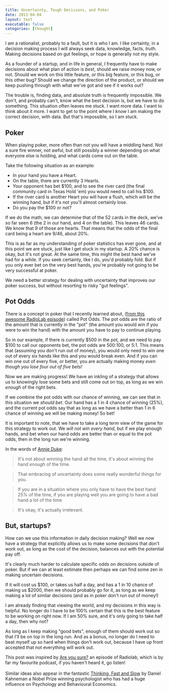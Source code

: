 ```yaml
---
title: Uncertainty, Tough Decisions, and Poker
date: 2013-04-04
layout: text
executable: false
categories: [thought]
---
```


I am a rationalist, probably to a fault, but it is who I am. I like certainty, in a decision making process I will always seek data, knowledge, facts, _truth_. Making decisions based on gut feelings, or hope is generally not my style.

As a founder of a startup, and in life in general, I frequently have to make decisions about what plan of action is _best_, should we raise money now, or not. Should we work on this little feature, or this big feature, or this bug, or this other bug? Should we change the direction of the product, or should we keep pushing through with what we've got and see if it works out?

The trouble is, finding data, and absolute truth is frequently impossible. We don't, and probably can't, know what the best decision is, but we have to do something. This situation often leaves me stuck. I want more data. I want to think about it more. I want to get to the point where I _know_ I am making the correct decision, with data. But that's impossible, so I am stuck.

## Poker

When playing poker, more often than not you will have a middling hand. Not a sure fire winner, not awful, but still possibly a winner depending on what everyone else is holding, and what cards come out on the table.

Take the following situation as an example:

* In your hand you have a Heart.
* On the table, there are currently 3 Hearts.
* Your opponent has bet $100, and to see the river card (the final community card in Texas Hold 'em) you would need to call his $100.
* If the river card is another Heart you will have a flush, which will be the winning hand, but if it's not you'll almost certainly lose.
* Do you pay the $100 or not?

If we do the math, we can determine that of the 52 cards in the deck, we've so far seen 6 (the 2 in our hand, and 4 on the table). This leaves 46 cards. We know that 9 of those are hearts. That means that the odds of the final card being a heart are 9/46, about 20%.

This is as far as my understanding of poker statistics has ever gone, and at this point we are stuck, just like I get stuck in my startup. A 20% chance is okay, but it's not great. At the same time, this might the best hand we've had for a while. If you seek certainty, like I do, you'd probably fold. But if you only ever bet on the very best hands, you're probably not going to be very successful at poker.

We need a better strategy for dealing with uncertainty that improves our poker success, but without resorting to risky "gut feelings".

## Pot Odds

There is a concept in poker that I recently learned about, ([from this awesome RadioLab episode](http://www.radiolab.org/2013/mar/26/)) called Pot Odds. The pot odds are the ratio of the amount that is currently in the "pot" (the amount you would win if you were to win the hand) with the amount you have to pay to continue playing.

So in our example, if there is currently $500 in the pot, and we need to pay $100 to call our opponents bet, the pot odds are 500:100, or 5:1. This means that (assuming you don't run out of money), you would only need to win one out of every six hands like this and you would break even. And if you can win one out of every five, or better, you are actually making money _even though you lose four out of five bets!_ 

Now we are making progress! We have an inkling of a strategy that allows us to knowingly lose some bets and still come out on top, as long as we win _enough_ of the right bets.

If we combine the pot odds with our chance of winning, we can see that in this situation we _should bet_. Our hand has a 1 in 4 chance of winning (25%), and the current pot odds say that as long as we have a better than 1 in 6 chance of winning we will be making money! So bet!

It is important to note, that we have to take a long term view of the game for this strategy to work out. We _will not win every hand_, but if we play enough hands, and bet when our hand odds are better than or equal to the pot odds, then in the long run we're winning.

In the words of [Annie Duke](http://en.wikipedia.org/wiki/Annie_Duke):

> It's not about winning the hand all the time, it's about winning the hand _enough_ of the time.

> That embracing of uncertainty does some really wonderful things for you.

> If you are in a situation where you only have to have the best hand 25% of the time, if you are playing well you are going to have a bad hand a lot of the time

> It's okay, it's actually irrelevant.


## But, startups?

How can we use this information in daily decision making? Well we now have a strategy that explicitly allows us to make some decisions that don't work out, as long as the cost of the decision, balances out with the potential pay off.

It's clearly much harder to calculate specific odds on decisions outside of poker. But if we can at least estimate then perhaps we can find some zen in making uncertain decisions. 

If it will cost us $100, or takes us half a day, and has a 1 in 10 chance of making us $2000, then we should probably go for it, as long as we keep making a lot of similar decisions (and as in poker don't run out of money!)

I am already finding that viewing the world, and my decisions in this way is helpful. No longer do I have to be 100% certain that this is the best feature to be working on right now. If I am 50% sure, and it's only going to take half a day, then why not? 

As long as I keep making "good bets", enough of them should work out so that I'll be on top in the long run. And as a bonus, no longer do I need to beat myself up so hard when things don't work out, because I have up front accepted that not everything will work out.


<p class='acknowledgements'>
This post was inspired by <a href='http://www.radiolab.org/2013/mar/26/'>Are you sure?</a> an episode of Radiolab, which is by far my favourite podcast, if you haven't heard it, go listen!<br><br>Similar ideas also appear in the fantastic <a href='http://www.amazon.co.uk/Thinking-Fast-Slow-Daniel-Kahneman/dp/0141033576'>Thinking, Fast and Slow</a> by Daniel Kahneman a Nobel Prize winning psychologist who has had a huge influence on Psychology and Behavioural Economics. 
</p>
